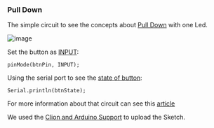 ### Pull Down

The simple circuit to see the concepts about [Pull Down](https://www.arduino.cc/en/Tutorial/InputPullupSerial) with one Led.

![image](https://user-images.githubusercontent.com/797845/82070460-273b6780-96ab-11ea-9f29-9d8db0669346.png)

Set the button as [INPUT](https://github.com/robsonoduarte/learn-arduino/blob/b0641c52d7940d15b5c2e160d52572a76614ea00/arduino-courses/arduino-brazilian-course/pull-up/pull_up.ino#L7):
```
pinMode(btnPin, INPUT);
```

Using the serial port to see the [state of button](https://github.com/robsonoduarte/learn-arduino/blob/b0641c52d7940d15b5c2e160d52572a76614ea00/arduino-courses/arduino-brazilian-course/pull-up/pull_up.ino#L16):
```
Serial.println(btnState);
```


For more information about that circuit can see this [article](https://www.instructables.com/id/Understanding-the-Pull-up-Resistor-With-Arduino/)

We used the [Clion and Arduino Support](https://github.com/robsonoduarte/learn-arduino/tree/master/clion-arduino/example) to upload the Sketch.
